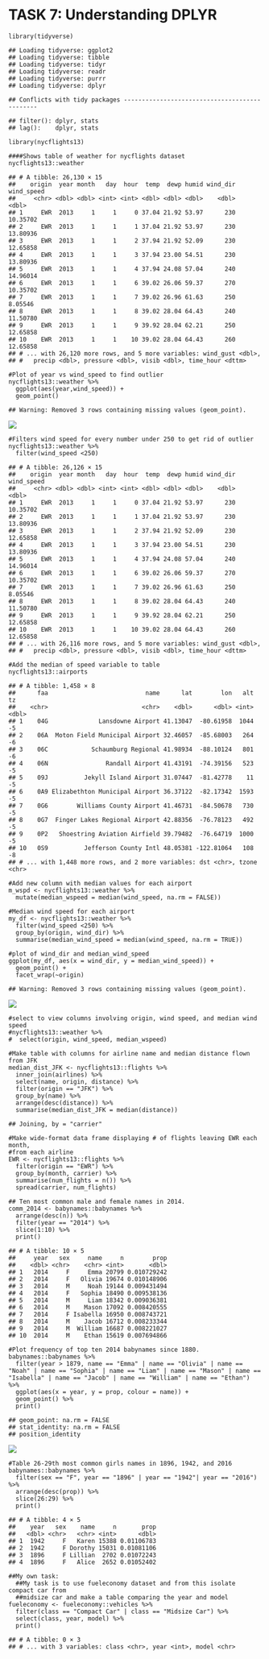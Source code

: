 TASK 7: Understanding DPLYR
===========================

    library(tidyverse)

    ## Loading tidyverse: ggplot2
    ## Loading tidyverse: tibble
    ## Loading tidyverse: tidyr
    ## Loading tidyverse: readr
    ## Loading tidyverse: purrr
    ## Loading tidyverse: dplyr

    ## Conflicts with tidy packages ----------------------------------------------

    ## filter(): dplyr, stats
    ## lag():    dplyr, stats

    library(nycflights13)

    ####Shows table of weather for nycflights dataset
    nycflights13::weather

    ## # A tibble: 26,130 × 15
    ##    origin  year month   day  hour  temp  dewp humid wind_dir wind_speed
    ##     <chr> <dbl> <dbl> <int> <int> <dbl> <dbl> <dbl>    <dbl>      <dbl>
    ## 1     EWR  2013     1     1     0 37.04 21.92 53.97      230   10.35702
    ## 2     EWR  2013     1     1     1 37.04 21.92 53.97      230   13.80936
    ## 3     EWR  2013     1     1     2 37.94 21.92 52.09      230   12.65858
    ## 4     EWR  2013     1     1     3 37.94 23.00 54.51      230   13.80936
    ## 5     EWR  2013     1     1     4 37.94 24.08 57.04      240   14.96014
    ## 6     EWR  2013     1     1     6 39.02 26.06 59.37      270   10.35702
    ## 7     EWR  2013     1     1     7 39.02 26.96 61.63      250    8.05546
    ## 8     EWR  2013     1     1     8 39.02 28.04 64.43      240   11.50780
    ## 9     EWR  2013     1     1     9 39.92 28.04 62.21      250   12.65858
    ## 10    EWR  2013     1     1    10 39.02 28.04 64.43      260   12.65858
    ## # ... with 26,120 more rows, and 5 more variables: wind_gust <dbl>,
    ## #   precip <dbl>, pressure <dbl>, visib <dbl>, time_hour <dttm>

    #Plot of year vs wind_speed to find outlier
    nycflights13::weather %>%
      ggplot(aes(year,wind_speed)) +
      geom_point()

    ## Warning: Removed 3 rows containing missing values (geom_point).

![](task7_dplyr_files/figure-markdown_strict/unnamed-chunk-1-1.png)

    #Filters wind speed for every number under 250 to get rid of outlier
    nycflights13::weather %>%
      filter(wind_speed <250)

    ## # A tibble: 26,126 × 15
    ##    origin  year month   day  hour  temp  dewp humid wind_dir wind_speed
    ##     <chr> <dbl> <dbl> <int> <int> <dbl> <dbl> <dbl>    <dbl>      <dbl>
    ## 1     EWR  2013     1     1     0 37.04 21.92 53.97      230   10.35702
    ## 2     EWR  2013     1     1     1 37.04 21.92 53.97      230   13.80936
    ## 3     EWR  2013     1     1     2 37.94 21.92 52.09      230   12.65858
    ## 4     EWR  2013     1     1     3 37.94 23.00 54.51      230   13.80936
    ## 5     EWR  2013     1     1     4 37.94 24.08 57.04      240   14.96014
    ## 6     EWR  2013     1     1     6 39.02 26.06 59.37      270   10.35702
    ## 7     EWR  2013     1     1     7 39.02 26.96 61.63      250    8.05546
    ## 8     EWR  2013     1     1     8 39.02 28.04 64.43      240   11.50780
    ## 9     EWR  2013     1     1     9 39.92 28.04 62.21      250   12.65858
    ## 10    EWR  2013     1     1    10 39.02 28.04 64.43      260   12.65858
    ## # ... with 26,116 more rows, and 5 more variables: wind_gust <dbl>,
    ## #   precip <dbl>, pressure <dbl>, visib <dbl>, time_hour <dttm>

    #Add the median of speed variable to table
    nycflights13::airports

    ## # A tibble: 1,458 × 8
    ##      faa                           name      lat        lon   alt    tz
    ##    <chr>                          <chr>    <dbl>      <dbl> <int> <dbl>
    ## 1    04G              Lansdowne Airport 41.13047  -80.61958  1044    -5
    ## 2    06A  Moton Field Municipal Airport 32.46057  -85.68003   264    -6
    ## 3    06C            Schaumburg Regional 41.98934  -88.10124   801    -6
    ## 4    06N                Randall Airport 41.43191  -74.39156   523    -5
    ## 5    09J          Jekyll Island Airport 31.07447  -81.42778    11    -5
    ## 6    0A9 Elizabethton Municipal Airport 36.37122  -82.17342  1593    -5
    ## 7    0G6        Williams County Airport 41.46731  -84.50678   730    -5
    ## 8    0G7  Finger Lakes Regional Airport 42.88356  -76.78123   492    -5
    ## 9    0P2   Shoestring Aviation Airfield 39.79482  -76.64719  1000    -5
    ## 10   0S9          Jefferson County Intl 48.05381 -122.81064   108    -8
    ## # ... with 1,448 more rows, and 2 more variables: dst <chr>, tzone <chr>

    #Add new column with median values for each airport
    m_wspd <- nycflights13::weather %>%
      mutate(median_wspeed = median(wind_speed, na.rm = FALSE))

    #Median wind speed for each airport
    my_df <- nycflights13::weather %>%
      filter(wind_speed <250) %>%
      group_by(origin, wind_dir) %>%
      summarise(median_wind_speed = median(wind_speed, na.rm = TRUE))

    #plot of wind_dir and median_wind_speed
    ggplot(my_df, aes(x = wind_dir, y = median_wind_speed)) +
      geom_point() +
      facet_wrap(~origin)

    ## Warning: Removed 3 rows containing missing values (geom_point).

![](task7_dplyr_files/figure-markdown_strict/unnamed-chunk-1-2.png)

    #select to view columns involving origin, wind speed, and median wind speed
    #nycflights13::weather %>%
    #  select(origin, wind_speed, median_wspeed)

    #Make table with columns for airline name and median distance flown from JFK
    median_dist_JFK <- nycflights13::flights %>%
      inner_join(airlines) %>%
      select(name, origin, distance) %>%
      filter(origin == "JFK") %>%
      group_by(name) %>%
      arrange(desc(distance)) %>%
      summarise(median_dist_JFK = median(distance))

    ## Joining, by = "carrier"

    #Make wide-format data frame displaying # of flights leaving EWR each month,
    #from each airline
    EWR <- nycflights13::flights %>%
      filter(origin == "EWR") %>%
      group_by(month, carrier) %>%
      summarise(num_flights = n()) %>%
      spread(carrier, num_flights)

    ## Ten most common male and female names in 2014. 
    comm_2014 <- babynames::babynames %>%
      arrange(desc(n)) %>%
      filter(year == "2014") %>%
      slice(1:10) %>%
      print()

    ## # A tibble: 10 × 5
    ##     year   sex     name     n        prop
    ##    <dbl> <chr>    <chr> <int>       <dbl>
    ## 1   2014     F     Emma 20799 0.010729242
    ## 2   2014     F   Olivia 19674 0.010148906
    ## 3   2014     M     Noah 19144 0.009431494
    ## 4   2014     F   Sophia 18490 0.009538136
    ## 5   2014     M     Liam 18342 0.009036381
    ## 6   2014     M    Mason 17092 0.008420555
    ## 7   2014     F Isabella 16950 0.008743721
    ## 8   2014     M    Jacob 16712 0.008233344
    ## 9   2014     M  William 16687 0.008221027
    ## 10  2014     M    Ethan 15619 0.007694866

    #Plot frequency of top ten 2014 babynames since 1880.
    babynames::babynames %>%
      filter(year > 1879, name == "Emma" | name == "Olivia" | name == "Noah" | name == "Sophia" | name == "Liam" | name == "Mason" | name == "Isabella" | name == "Jacob" | name == "William" | name == "Ethan") %>%
      ggplot(aes(x = year, y = prop, colour = name)) +
      geom_point() %>%
      print()

    ## geom_point: na.rm = FALSE
    ## stat_identity: na.rm = FALSE
    ## position_identity

![](task7_dplyr_files/figure-markdown_strict/unnamed-chunk-1-3.png)

    #Table 26-29th most common girls names in 1896, 1942, and 2016
    babynames::babynames %>%
      filter(sex == "F", year == "1896" | year == "1942"| year == "2016") %>%
      arrange(desc(prop)) %>%
      slice(26:29) %>%
      print()

    ## # A tibble: 4 × 5
    ##    year   sex    name     n       prop
    ##   <dbl> <chr>   <chr> <int>      <dbl>
    ## 1  1942     F   Karen 15388 0.01106783
    ## 2  1942     F Dorothy 15031 0.01081106
    ## 3  1896     F Lillian  2702 0.01072243
    ## 4  1896     F   Alice  2652 0.01052402

    ##My own task:
      ##My task is to use fueleconomy dataset and from this isolate compact car from
      ##midsize car and make a table comparing the year and model
    fueleconomy <- fueleconomy::vehicles %>%
      filter(class == "Compact Car" | class == "Midsize Car") %>%
      select(class, year, model) %>%
      print()

    ## # A tibble: 0 × 3
    ## # ... with 3 variables: class <chr>, year <int>, model <chr>
